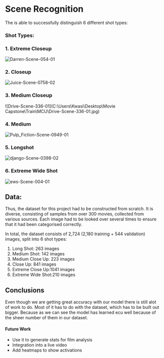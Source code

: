 # Scene Recognition

The is able to successfully distinguish 6 different shot types:

### Shot Types:

###  1. Extreme Closeup 

![Darren-Scene-054-01](C:\Users\Kwasi\Documents\github\Movie_Capstone\README_imgs\Darren-Scene-054-01.jpg)



### 2. Closeup 



![Juice-Scene-0758-02](C:\Users\Kwasi\Documents\github\Movie_Capstone\README_imgs\Juice-Scene-0758-02.jpg)

### 3. Medium Closeup 

![Drive-Scene-336-01](C:\Users\Kwasi\Desktop\Movie Capstone\Train\MCU\Drive-Scene-336-01.jpg)

### 4. Medium

![Pulp_Fiction-Scene-0949-01](C:\Users\Kwasi\Documents\github\Movie_Capstone\README_imgs\Pulp_Fiction-Scene-0949-01.jpg)

### 5. Longshot 

![django-Scene-0398-02](C:\Users\Kwasi\Documents\github\Movie_Capstone\README_imgs\django-Scene-0398-02.jpg)

### 6. Extreme Wide Shot 



![ews-Scene-004-01](C:\Users\Kwasi\Documents\github\Movie_Capstone\README_imgs\ews-Scene-004-01.jpg)

## Data:
Thus, the dataset for this project had to be constructed from scratch. It is diverse, consisting of samples from over 300 movies, collected from various sources. Each image had to be looked over several times to ensure that it had been categorised correctly.

In total, the dataset consists of 2,724 (2,180 training + 544 validation) images, split into 6 shot types:

1. Long Shot: 263 images
2. Medium Shot: 142 images
3. Medium Close Up: 223 images
4. Close Up: 841 images
5. Extreme Close Up:1041 images
6. Extreme Wide Shot:210 images

## Conclusions

Even though we are getting great accuracy with our model there is still alot of work to do. Most of it has to do with the dataset, which has to be built out bigger. Because as we can see the model has learned ecu well because of the sheer number of them in our dataset.

#### Future Work

   * Use it to generate stats for film analysis 
   * Integration into a live video  
   * Add heatmaps to show activations 